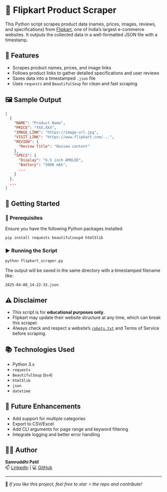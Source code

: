 
# 🛒 Flipkart Product Scraper

This Python script scrapes product data (names, prices, images, reviews, and specifications) from [Flipkart](https://www.flipkart.com), one of India’s largest e-commerce websites. It outputs the collected data in a well-formatted JSON file with a timestamp.

## 📌 Features

- Scrapes product names, prices, and image links
- Follows product links to gather detailed specifications and user reviews
- Saves data into a timestamped `.json` file
- Uses `requests` and `BeautifulSoup` for clean and fast scraping

## 🖼 Sample Output

```json
[
  {
    "NAME": "Product Name",
    "PRICE": "₹XX,XXX",
    "IMAGE_LINK": "https://image-url.jpg",
    "VISIT_LINK": "https://www.flipkart.com/...",
    "REVIEW": {
      "Review Title": "Review content"
    },
    "SPECS": {
      "Display": "6.5 inch AMOLED",
      "Battery": "5000 mAh",
      ...
    }
  },
  ...
]
```

## 🚀 Getting Started

### 🔧 Prerequisites

Ensure you have the following Python packages installed:

```bash
pip install requests beautifulsoup4 html5lib
```

### ▶️ Running the Script

```bash
python flipkart_scraper.py
```

The output will be saved in the same directory with a timestamped filename like:

```
2025-04-08_14-22-33.json
```

## ⚠️ Disclaimer

- This script is for **educational purposes only**.
- Flipkart may update their website structure at any time, which can break this scraper.
- Always check and respect a website’s [`robots.txt`](https://www.flipkart.com/robots.txt) and Terms of Service before scraping.

## 📚 Technologies Used

- Python 3.x
- `requests`
- `BeautifulSoup` (`bs4`)
- `html5lib`
- `json`
- `datetime`

## 📌 Future Enhancements

- Add support for multiple categories
- Export to CSV/Excel
- Add CLI arguments for page range and keyword filtering
- Integrate logging and better error handling

## 🧑‍💻 Author

**Samruddhi Patil**  
📫 [LinkedIn](https://linkedin.com/) | 💻 [GitHub](https://github.com/)

---

📝 _If you like this project, feel free to star ⭐ the repo and contribute!_
